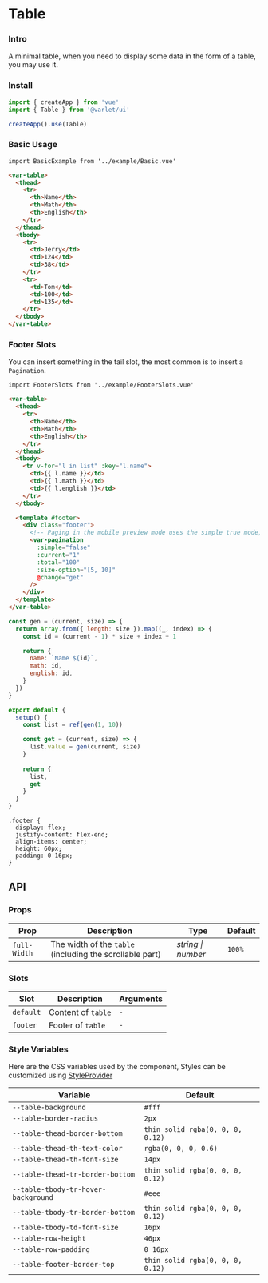 # Table

### Intro

A minimal table, when you need to display some data in the form of a table, you may use it.

### Install

```js
import { createApp } from 'vue'
import { Table } from '@varlet/ui'

createApp().use(Table)
```

### Basic Usage

```vue
import BasicExample from '../example/Basic.vue'
```


```html
<var-table>
  <thead>
    <tr>
      <th>Name</th>
      <th>Math</th>
      <th>English</th>
    </tr>
  </thead>
  <tbody>
    <tr>
      <td>Jerry</td>
      <td>124</td>
      <td>38</td>
    </tr> 
    <tr>
      <td>Tom</td>
      <td>100</td>
      <td>135</td>
    </tr>
  </tbody>
</var-table>
```

### Footer Slots

You can insert something in the tail slot, the most common is to insert a `Pagination`.

```vue
import FooterSlots from '../example/FooterSlots.vue'
```

```html
<var-table>
  <thead>
    <tr>
      <th>Name</th>
      <th>Math</th>
      <th>English</th>
    </tr>
  </thead>
  <tbody>
    <tr v-for="l in list" :key="l.name">
      <td>{{ l.name }}</td>
      <td>{{ l.math }}</td>
      <td>{{ l.english }}</td>
    </tr>
  </tbody>

  <template #footer>
    <div class="footer">
      <!-- Paging in the mobile preview mode uses the simple true mode, which is more friendly to small screen devices -->
      <var-pagination
        :simple="false"
        :current="1"
        :total="100"
        :size-option="[5, 10]"
        @change="get"
      />
    </div>
  </template>
</var-table>
```

```js
const gen = (current, size) => {
  return Array.from({ length: size }).map((_, index) => {
    const id = (current - 1) * size + index + 1

    return {
      name: `Name ${id}`,
      math: id,
      english: id,
    }
  })
}

export default {
  setup() {
    const list = ref(gen(1, 10))

    const get = (current, size) => {
      list.value = gen(current, size)
    }
    
    return {
      list,
      get
    }
  }
}
```

```less
.footer {
  display: flex;
  justify-content: flex-end;
  align-items: center;
  height: 60px;
  padding: 0 16px;
}
```
## API

### Props

| Prop | Description | Type | Default |
| ----- | -------------- | -------- | ---------- |
| `full-Width` | The width of the `table` (including the scrollable part)	| _string \| number_ | `100%` |

### Slots

| Slot | Description | Arguments |
| ----- | -------------- | -------- |
| `default` | Content of `table` | `-` |
| `footer` | Footer of `table` | `-` |

### Style Variables
Here are the CSS variables used by the component, Styles can be customized using [StyleProvider](#/en-US/style-provider)

| Variable | Default |
| --- | --- |
| `--table-background` | `#fff` | 
| `--table-border-radius` | `2px` | 
| `--table-thead-border-bottom` | `thin solid rgba(0, 0, 0, 0.12)` | 
| `--table-thead-th-text-color` | `rgba(0, 0, 0, 0.6)` | 
| `--table-thead-th-font-size` | `14px` | 
| `--table-thead-tr-border-bottom` | `thin solid rgba(0, 0, 0, 0.12)` | 
| `--table-tbody-tr-hover-background` | `#eee` | 
| `--table-tbody-tr-border-bottom` | `thin solid rgba(0, 0, 0, 0.12)` | 
| `--table-tbody-td-font-size` | `16px` | 
| `--table-row-height` | `46px` | 
| `--table-row-padding` | `0 16px` | 
| `--table-footer-border-top` | `thin solid rgba(0, 0, 0, 0.12)` | 

